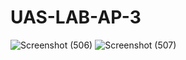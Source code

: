 # UAS-LAB-AP-3
![Screenshot (506)](https://github.com/VirginiaSimanungkalit/UAS-LAB-AP-3/assets/167727366/783161ef-7a0a-4fb6-b026-9a6ff2d0d4a7)
![Screenshot (507)](https://github.com/VirginiaSimanungkalit/UAS-LAB-AP-3/assets/167727366/264fc4d3-35f5-44da-bb5f-7c74a42dc63c)
